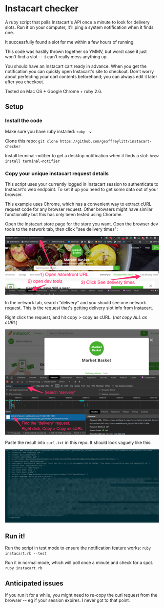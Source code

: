# Instacart checker

A ruby script that polls Instacart's API once a minute to look for delivery slots.
Run it on your computer, it'll ping a system notification when it finds one.

It successfully found a slot for me within a few hours of running.

This code was hastily thrown together so YMMV, but worst case it just
won't find a slot -- it can't really mess anything up.

You should have an Instacart cart ready in advance.
When you get the notification you can quickly open Instacart's site to checkout.
Don't worry about perfecting your cart contents beforehand; you can always edit it later
after you checkout.

Tested on Mac OS + Google Chrome + ruby 2.6.

## Setup

### Install the code

Make sure you have ruby installed: `ruby -v`

Clone this repo: `git clone https://github.com/geoffreylitt/instacart-checker`

Install terminal-notifier to get a desktop notification when it finds a slot: `brew install terminal-notifier`

### Copy your unique instacart request details

This script uses your currently logged in Instacart session to authenticate
to Instacart's web endpoint. To set it up you need to get some data
out of your browser.

This example uses Chrome, which has a convenient way to extract cURL
request code for any browser request. Other browsers might have
similar functionality but this has only been tested using Chorome.

Open the Instacart store page for the store you want.
Open the browser dev tools to the network tab, then
click "see delivery times":

![](docs/click.png)

In the network tab, search "delivery" and you should see one network request.
This is the request that's getting delivery slot info from Instacart.

Right click the request, and hit copy > copy as cURL. (_not copy ALL as cURL_)

![](docs/copy.png)

Paste the result into `curl.txt` in this repo.
It should look vaguely like this:

![](docs/curl.png)

## Run it!

Run the script in test mode to ensure the notification feature works:
`ruby instacart.rb --test`

Run it in normal mode, which will poll once a minute and check for a spot.
`ruby instacart.rb`

## Anticipated issues

If you run it for a while, you might need to re-copy the curl request
from the browser -- eg if your session expires. I never got to that point.
